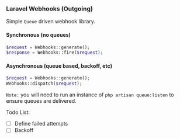 ### Laravel Webhooks (Outgoing)
Simple `Queue` driven webhook library.


#### Synchronous (no queues)
```php
$request = Webhooks::generate();
$response = Webhooks::fire($request);
````

#### Asynchronous (queue based, backoff, etc)
```php
$request = Webhooks::generate();
Webhooks::dispatch($request);
````

`Note:` you will need to run an instance of `php artisan queue:listen` to ensure queues are delivered.

Todo List:
- [ ] Define failed attempts
- [ ] Backoff